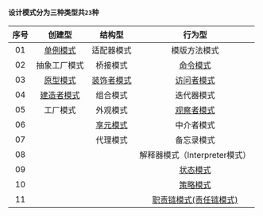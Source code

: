 #### 设计模式分为三种类型共`23`种

|序号|创建型|结构型|行为型|
|:----:|:----:|:----:|:----:|
|01|[单例模式](src/io/honghu/singleton)|适配器模式|模版方法模式|
|02|抽象工厂模式|桥接模式|[命令模式](src/io/honghu/command)|
|03|[原型模式](src/io/honghu/prototype)|[装饰者模式](src/io/honghu/decorator)|[访问者模式](src/io/honghu/visitor)|
|04|[建造者模式](src/io/honghu/builder)|组合模式|迭代器模式|
|05|工厂模式|外观模式|[观察者模式](src/io/honghu/observer)|
|06| |[享元模式](src/io/honghu/flyweight)|中介者模式|
|07| |代理模式|备忘录模式|
|08| | |解释器模式（Interpreter模式）|
|09| | |[状态模式](src/io/honghu/state)|
|10| | |[策略模式](src/io/honghu/strategy)|
|11| | |[职责链模式(责任链模式)](src/io/honghu/responsibilitychain)|

